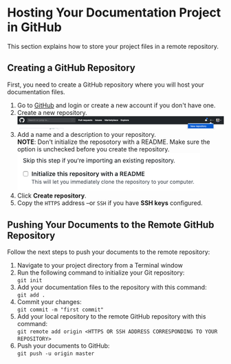 # Hosting Your Documentation Project in GitHub

This section explains how to store your project files in a remote repository.

## Creating a GitHub Repository

First, you need to create a GitHub repository where you will host your documentation files.

1. Go to [GitHub](https://github.com/) and login or create a new account if you don't have one.
2. Create a new repository.
![new-repo](new-repo.png)
3. Add a name and a description to your repository.  
**NOTE**: Don't initialize the reposotory with a README. Make sure the option is unchecked before you create the repository.  
![no-readme](no-readme.png)
4. Click **Create repository**.
5. Copy the `HTTPS` address –or `SSH` if you have **SSH keys** configured.

## Pushing Your Documents to the Remote GitHub Repository

Follow the next steps to push your documents to the remote repository:

1. Navigate to your project directory from a Terminal window
2. Run the following command to initialize your Git repository:  
`git init`
3. Add your documentation files to the repository with this command:  
`git add .`
4. Commit your changes:  
`git commit -m "first commit"`
5. Add your local repository to the remote GitHub repository with this command:  
`git remote add origin <HTTPS OR SSH ADDRESS CORRESPONDING TO YOUR REPOSITORY>`
6. Push your documents to GitHub:  
`git push -u origin master`